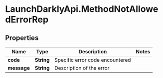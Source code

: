 # LaunchDarklyApi.MethodNotAllowedErrorRep

## Properties

Name | Type | Description | Notes
------------ | ------------- | ------------- | -------------
**code** | **String** | Specific error code encountered | 
**message** | **String** | Description of the error | 


